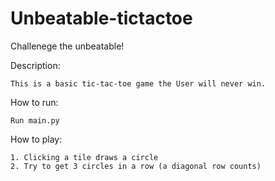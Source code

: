 # Unbeatable-tictactoe
Challenege the unbeatable!

Description:
    
    This is a basic tic-tac-toe game the User will never win.
    
How to run:

    Run main.py
    

How to play:
    
    1. Clicking a tile draws a circle
    2. Try to get 3 circles in a row (a diagonal row counts)
   
